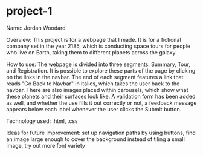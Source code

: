 # project-1

Name:  Jordan Woodard

Overview:  This project is for a webpage that I made.  It is for a fictional company set in the year 2185, which is conducting space tours for people who live on Earth, taking them to different planets across the galaxy.

How to use:  The webpage is divided into three segments:  Summary, Tour, and Registration.  It is possible to explore these parts of the page by clicking on the links in the navbar.  The end of each segment features a link that reads "Go Back to Navbar" in italics, which takes the user back to the navbar.  There are also images placed within carousels, which show what these planets and their surfaces look like.  A validation form has been added as well, and whether the use fills it out correctly or not, a feedback message appears below each label whenever the user clicks the Submit button.

Technology used:  .html, .css

Ideas for future improvement:  set up navigation paths by using buttons, find an image large enough to cover the background instead of tiling a small image, try out more font variety

